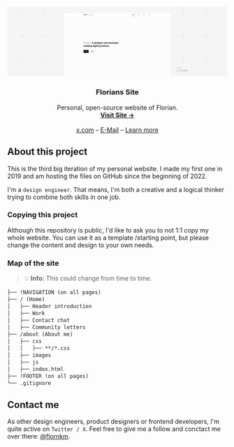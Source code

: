 <a href="https://github.com/flornkm/florians-site">
   <img src="./public/images/assets/readme-banner.png" alt="Florian Website Readme Banner">
  </a>

  <h3 align="center">Florians Site</h3>

  <p align="center">
    Personal, open-source website of Florian.
    <br />
    <a href="https://floriankiem.com"><strong>Visit Site →</strong></a>
    <br />
    <br />
    <a href="https://twitter.com/flornkm">x.com</a>
    –
    <a href="mailto:hello@floriankiem.com">E-Mail</a>
    –
    <a href="https://floriankiem.com/colophon">Learn more</a>
  </p>
</p>

## About this project

This is the third big iteration of my personal website. I made my first one in 2019 and am hosting the files on GitHub since the beginning of 2022.

I'm a `design engineer`. That means, I'm both a creative and a logical thinker trying to combine both skills in one job.

### Copying this project

Although this repository is public, I'd like to ask you to not 1:1 copy my whole website. You can use it as a template /starting point, but please change the content and design to your own needs.

### Map of the site

> :bulb: **Info:** This could change from time to time.

```tree
├── !NAVIGATION (on all pages)
├── / (Home)
│   ├── Header introduction
│   ├── Work
│   ├── Contact chat
│   ├── Community letters
├── /about (About me)
│   ├── css
│   │   ├── **/*.css
│   ├── images
│   ├── js
│   ├── index.html
├── !FOOTER (on all pages)
└── .gitignore
```

## Contact me

As other design engineers, product designers or frontend developers, I'm quite active on `Twitter / X`. Feel free to give me a follow and conctact me over there: [@flornkm](https://twitter.com/flornkm).
